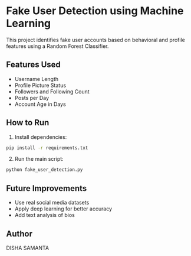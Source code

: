 # Fake User Detection using Machine Learning

This project identifies fake user accounts based on behavioral and profile features using a Random Forest Classifier.

## Features Used
- Username Length
- Profile Picture Status
- Followers and Following Count
- Posts per Day
- Account Age in Days

## How to Run

1. Install dependencies:
```bash
pip install -r requirements.txt
```

2. Run the main script:
```bash
python fake_user_detection.py
```

## Future Improvements
- Use real social media datasets
- Apply deep learning for better accuracy
- Add text analysis of bios

## Author
DISHA SAMANTA
